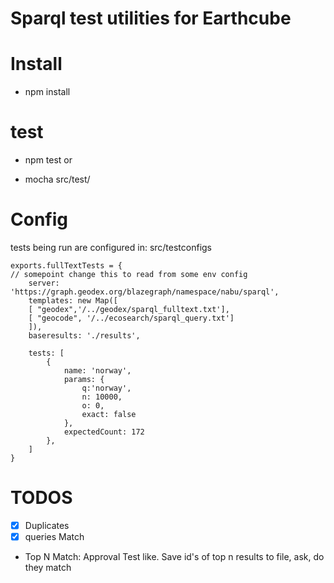 **Sparql test utilities for Earthcube**
=============

# Install


* npm install
  
test
====
* npm test
or
  
* mocha src/test/

Config
====
tests being run are configured in:
src/testconfigs

```
exports.fullTextTests = {
// somepoint change this to read from some env config
    server: 'https://graph.geodex.org/blazegraph/namespace/nabu/sparql',
    templates: new Map([
    [ "geodex",'/../geodex/sparql_fulltext.txt'],
    [ "geocode", '/../ecosearch/sparql_query.txt']
    ]),
    baseresults: './results',
    
    tests: [
        {
            name: 'norway',
            params: {
                q:'norway',
                n: 10000,
                o: 0,
                exact: false
            },
            expectedCount: 172
        },
    ]
}
```

TODOS
====
* [x] Duplicates
* [x] queries Match
* Top N Match:
Approval Test like.
Save id's of top n results to file, ask, do they match

